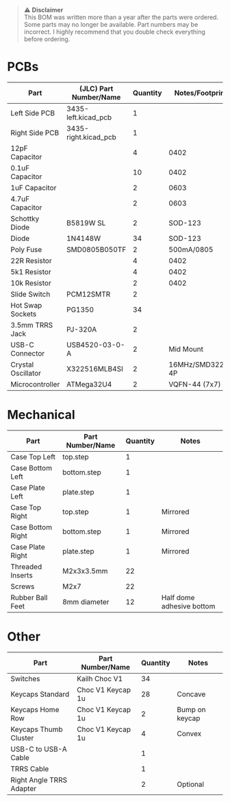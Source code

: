 > :warning: **Disclaimer**<br>
This BOM was written more than a year after the parts were ordered.
Some parts may no longer be available.
Part numbers may be incorrect.
I highly recommend that you double check everything before ordering.

# PCBs

| Part                | (JLC) Part Number/Name | Quantity  | Notes/Footprint    |
| ------------------- | ---------------------- | --------- | ------------------ |
| Left Side PCB       | 3435-left.kicad_pcb    | 1         |                    |
| Right Side PCB      | 3435-right.kicad_pcb   | 1         |                    |
| 12pF Capacitor      |                        | 4         | 0402               |
| 0.1uF Capacitor     |                        | 10        | 0402               |
| 1uF Capacitor       |                        | 2         | 0603               |
| 4.7uF Capacitor     |                        | 2         | 0603               |
| Schottky Diode      | B5819W SL              | 2         | SOD-123            |
| Diode               | 1N4148W                | 34        | SOD-123            |
| Poly Fuse           | SMD0805B050TF          | 2         | 500mA/0805         |
| 22R Resistor        |                        | 4         | 0402               |
| 5k1 Resistor        |                        | 4         | 0402               |
| 10k Resistor        |                        | 2         | 0402               |
| Slide Switch        | PCM12SMTR              | 2         |                    |
| Hot Swap Sockets    | PG1350                 | 34        |                    |
| 3.5mm TRRS Jack     | PJ-320A                | 2         |                    |
| USB-C Connector     | USB4520-03-0-A         | 2         | Mid Mount          |
| Crystal Oscillator  | X322516MLB4SI          | 2         | 16MHz/SMD3225-4P   |
| Microcontroller     | ATMega32U4             | 2         | VQFN-44 (7x7)      |

# Mechanical

| Part                | Part Number/Name  | Quantity  | Notes                     |
| ------------------- | ----------------- | --------- | ------------------------- |
| Case Top Left       | top.step          | 1         |                           |
| Case Bottom Left    | bottom.step       | 1         |                           |
| Case Plate Left     | plate.step        | 1         |                           |
| Case Top Right      | top.step          | 1         | Mirrored                  |
| Case Bottom Right   | bottom.step       | 1         | Mirrored                  |
| Case Plate Right    | plate.step        | 1         | Mirrored                  |
| Threaded Inserts    | M2x3x3.5mm        | 22        |                           |
| Screws              | M2x7              | 22        |                           |
| Rubber Ball Feet    | 8mm diameter      | 12        | Half dome adhesive bottom |

# Other

| Part                     | Part Number/Name  | Quantity  | Notes           |
| ------------------------ | ----------------- | --------- | --------------- |
| Switches                 | Kailh Choc V1     | 34        |                 |
| Keycaps Standard         | Choc V1 Keycap 1u | 28        | Concave         |
| Keycaps Home Row         | Choc V1 Keycap 1u | 2         | Bump on keycap  |
| Keycaps Thumb Cluster    | Choc V1 Keycap 1u | 4         | Convex          |
| USB-C to USB-A Cable     |                   | 1         |                 |
| TRRS Cable               |                   | 1         |                 |
| Right Angle TRRS Adapter |                   | 2         | Optional        |

